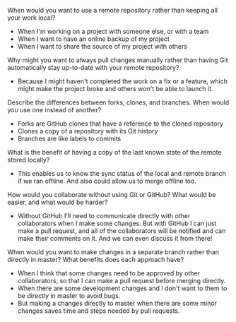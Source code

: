 When would you want to use a remote repository
  rather than keeping all your work local?
* When I'm working on a project with someone else, or with a team
* When I want to have an online backup of my project
* When I want to share the source of my project with others

Why might you want to always pull changes manually rather than having
  Git automatically stay up-to-date with your remote repository?
* Because I might haven't completed the work on a fix or a feature,
  which might make the project broke and others won't be able to launch it.

Describe the differences between forks, clones, and branches.
  When would you use one instead of another?
* Forks are GitHub clones that have a reference to the cloned repository
* Clones a copy of a repository with its Git history
* Branches are like labels to commits

What is the benefit of having a copy of the last known state of
  the remote stored locally?
* This enables us to know the sync status of the local and remote branch if
  we ran offline. And also could allow us to merge offline too.

How would you collaborate without using Git or GitHub?
  What would be easier, and what would be harder?
* Without GitHub I'll need to communicate directly with other collaborators
  when I make some changes. But with GitHub I can just make a pull request,
  and all of the collaborators will be notified and can make their comments
  on it. And we can even discuss it from there!

When would you want to make changes in a separate branch
  rather than directly in master? What benefits does each approach have?
* When I think that some changes need to be approved by other collaborators,
  so that I can make a pull request before merging directly.
* When there are some development changes and I don't want to them to be
  directly in master to avoid bugs.
* But making a changes directly to master when there are some minor changes
  saves time and steps needed by pull requests.
